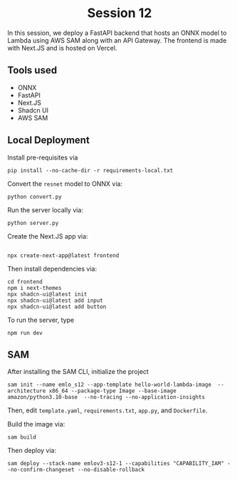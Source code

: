 <div align="center">

# Session 12

</div>

In this session, we deploy a FastAPI backend that hosts an ONNX model to Lambda using AWS SAM along with an API Gateway. The frontend is made with Next.JS and is hosted on Vercel. 

## Tools used
- ONNX
- FastAPI
- Next.JS
- Shadcn UI
- AWS SAM

## Local Deployment

Install pre-requisites via

```
pip install --no-cache-dir -r requirements-local.txt
```
Convert the `resnet` model to ONNX via:
```
python convert.py
```

Run the server locally via:

```
python server.py
```




Create the Next.JS app via:
```

npx create-next-app@latest frontend
```

Then install dependencies via:
```
cd frontend
npm i next-themes
npx shadcn-ui@latest init
npx shadcn-ui@latest add input
npx shadcn-ui@latest add button
```

To run the server, type
```
npm run dev
```


## SAM

After installing the SAM CLI, initialize the project
```
sam init --name emlo_s12 --app-template hello-world-lambda-image  --architecture x86_64 --package-type Image --base-image amazon/python3.10-base  --no-tracing --no-application-insights
```

Then, edit `template.yaml`, `requirements.txt`, `app.py`, and `Dockerfile`.

Build the image via:

```
sam build
```

Then deploy via:

```
sam deploy --stack-name emlov3-s12-1 --capabilities "CAPABILITY_IAM" --no-confirm-changeset --no-disable-rollback
```
